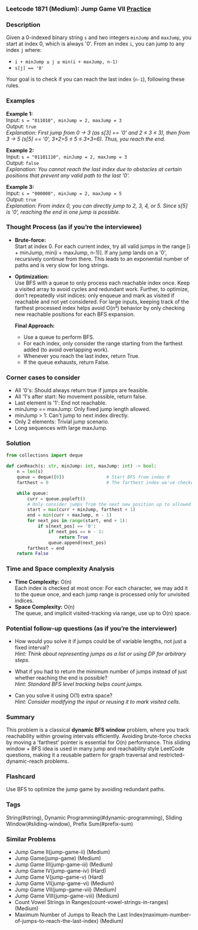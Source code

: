 ### Leetcode 1871 (Medium): Jump Game VII [Practice](https://leetcode.com/problems/jump-game-vii)

### Description  
Given a 0-indexed binary string `s` and two integers `minJump` and `maxJump`, you start at index 0, which is always '0'. From an index `i`, you can jump to any index `j` where:

- `i + minJump ≤ j ≤ min(i + maxJump, n-1)`
- `s[j] == '0'`

Your goal is to check if you can reach the last index (`n-1`), following these rules.

### Examples  

**Example 1:**  
Input: `s = "011010", minJump = 2, maxJump = 3`  
Output: `true`  
*Explanation: First jump from 0 → 3 (as s[3] == '0' and 2 ≤ 3 ≤ 3), then from 3 → 5 (s[5] == '0', 3+2=5 ≤ 5 ≤ 3+3=6). Thus, you reach the end.*

**Example 2:**  
Input: `s = "01101110", minJump = 2, maxJump = 3`  
Output: `false`  
*Explanation: You cannot reach the last index due to obstacles at certain positions that prevent any valid path to the last '0'.*

**Example 3:**  
Input: `s = "000000", minJump = 2, maxJump = 5`  
Output: `true`  
*Explanation: From index 0, you can directly jump to 2, 3, 4, or 5. Since s[5] is '0', reaching the end in one jump is possible.*

### Thought Process (as if you’re the interviewee)  
- **Brute-force:**  
  Start at index 0. For each current index, try all valid jumps in the range [i + minJump, min(i + maxJump, n-1)]. If any jump lands on a '0', recursively continue from there. This leads to an exponential number of paths and is very slow for long strings.
- **Optimization:**  
  Use BFS with a queue to only process each reachable index once. Keep a visited array to avoid cycles and redundant work.
  Further, to optimize, don't repeatedly visit indices: only enqueue and mark as visited if reachable and not yet considered.
  For large inputs, keeping track of the farthest processed index helps avoid O(n²) behavior by only checking new reachable positions for each BFS expansion.

  **Final Approach:**  
  - Use a queue to perform BFS.
  - For each index, only consider the range starting from the farthest added (to avoid overlapping work).
  - Whenever you reach the last index, return True.
  - If the queue exhausts, return False.

### Corner cases to consider  
- All '0's: Should always return true if jumps are feasible.
- All '1's after start: No movement possible, return false.
- Last element is '1': End not reachable.
- minJump == maxJump: Only fixed jump length allowed.
- minJump > 1: Can't jump to next index directly.
- Only 2 elements: Trivial jump scenario.
- Long sequences with large maxJump.

### Solution

```python
from collections import deque

def canReach(s: str, minJump: int, maxJump: int) -> bool:
    n = len(s)
    queue = deque([0])                # Start BFS from index 0
    farthest = 0                      # The farthest index we've checked

    while queue:
        curr = queue.popleft()
        # Only consider jumps from the next new position up to allowed max
        start = max(curr + minJump, farthest + 1)
        end = min(curr + maxJump, n - 1)
        for next_pos in range(start, end + 1):
            if s[next_pos] == '0':
                if next_pos == n - 1:
                    return True
                queue.append(next_pos)
        farthest = end
    return False
```

### Time and Space complexity Analysis  

- **Time Complexity:** O(n)  
  Each index is checked at most once: For each character, we may add it to the queue once, and each jump range is processed only for unvisited indices.
- **Space Complexity:** O(n)  
  The queue, and implicit visited-tracking via range, use up to O(n) space.

### Potential follow-up questions (as if you’re the interviewer)  

- How would you solve it if jumps could be of variable lengths, not just a fixed interval?  
  *Hint: Think about representing jumps as a list or using DP for arbitrary steps.*

- What if you had to return the minimum number of jumps instead of just whether reaching the end is possible?  
  *Hint: Standard BFS level tracking helps count jumps.*

- Can you solve it using O(1) extra space?  
  *Hint: Consider modifying the input or reusing it to mark visited cells.*

### Summary
This problem is a classical **dynamic BFS window** problem, where you track reachability within growing intervals efficiently. Avoiding brute-force checks by moving a 'farthest' pointer is essential for O(n) performance. This sliding window + BFS idea is used in many jump and reachability style LeetCode questions, making it a reusable pattern for graph traversal and restricted-dynamic-reach problems.


### Flashcard
Use BFS to optimize the jump game by avoiding redundant paths.

### Tags
String(#string), Dynamic Programming(#dynamic-programming), Sliding Window(#sliding-window), Prefix Sum(#prefix-sum)

### Similar Problems
- Jump Game II(jump-game-ii) (Medium)
- Jump Game(jump-game) (Medium)
- Jump Game III(jump-game-iii) (Medium)
- Jump Game IV(jump-game-iv) (Hard)
- Jump Game V(jump-game-v) (Hard)
- Jump Game VI(jump-game-vi) (Medium)
- Jump Game VII(jump-game-vii) (Medium)
- Jump Game VIII(jump-game-viii) (Medium)
- Count Vowel Strings in Ranges(count-vowel-strings-in-ranges) (Medium)
- Maximum Number of Jumps to Reach the Last Index(maximum-number-of-jumps-to-reach-the-last-index) (Medium)